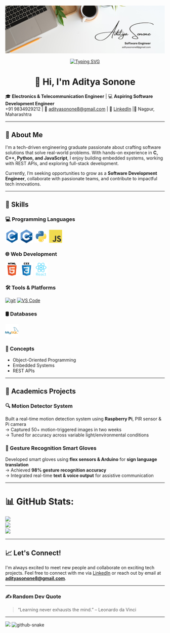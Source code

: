 ![logo](logo.png)


<p align="center">
  <a href="https://git.io/typing-svg">
    <img src="https://readme-typing-svg.herokuapp.com?font=Fira+Code&duration=3000&pause=1000&color=69d4f5&center=true&vCenter=true&width=500&lines=Python+Developer;Backend+Development;Automation+Scripting;Debugging+Code;Building+APIs;Deploying+Applications;Exploring+Libraries;Fixing+Bugs;Writing+Tests;Learning+Everyday+%F0%9F%90%8D" alt="Typing SVG" />
  </a>
</p>



<h1 align="center">👋 Hi, I'm Aditya Sonone </h1>

🎓 **Electronics & Telecommunication Engineer** |  💻 **Aspiring Software Development Engineer**  
+91 9834929212 | 📧 adityasonone8@gmail.com | 🔗 [LinkedIn](https://www.linkedin.com/in/aditya-sonone-8871b2181) |📍 Nagpur, Maharashtra


---

## 🚀 About Me

I'm a tech-driven engineering graduate passionate about crafting software solutions that solve real-world problems. With hands-on experience in **C, C++, Python, and JavaScript**, I enjoy building embedded systems, working with REST APIs, and exploring full-stack development.

<!-- I’ve created projects ranging from **motion detection systems** to **gesture recognition smart gloves**, gaining valuable insights into IoT, sensor integration, and real-time data processing. -->

Currently, I’m seeking opportunities to grow as a **Software Development Engineer**, collaborate with passionate teams, and contribute to impactful tech innovations.

---

## 🧰 Skills


### 💻 Programming Languages  

<a target="_blank" href="https://raw.githubusercontent.com/devicons/devicon/master/icons/c/c-original.svg" style="display: inline-block;"><img src="https://raw.githubusercontent.com/devicons/devicon/master/icons/c/c-original.svg" alt="c" width="42" height="42" /></a>
<a target="_blank" href="https://raw.githubusercontent.com/devicons/devicon/master/icons/cplusplus/cplusplus-original.svg" style="display: inline-block;"><img src="https://raw.githubusercontent.com/devicons/devicon/master/icons/cplusplus/cplusplus-original.svg" alt="cplusplus" width="42" height="42" /></a>
<a target="_blank" href="https://raw.githubusercontent.com/devicons/devicon/master/icons/python/python-original.svg" style="display: inline-block;"><img src="https://raw.githubusercontent.com/devicons/devicon/master/icons/python/python-original.svg" alt="python" width="42" height="42" /></a>
<a target="_blank" href="https://raw.githubusercontent.com/devicons/devicon/master/icons/javascript/javascript-original.svg" style="display: inline-block;"><img src="https://raw.githubusercontent.com/devicons/devicon/master/icons/javascript/javascript-original.svg" alt="javascript" width="42" height="42" /></a>

### 🌐 Web Development  

<a target="_blank" href="https://raw.githubusercontent.com/devicons/devicon/master/icons/html5/html5-original-wordmark.svg" style="display: inline-block;"><img src="https://raw.githubusercontent.com/devicons/devicon/master/icons/html5/html5-original-wordmark.svg" alt="html5" width="42" height="42" /></a>
<a target="_blank" href="https://raw.githubusercontent.com/devicons/devicon/master/icons/css3/css3-original-wordmark.svg" style="display: inline-block;"><img src="https://raw.githubusercontent.com/devicons/devicon/master/icons/css3/css3-original-wordmark.svg" alt="css3" width="42" height="42" /></a>
<a target="_blank" href="https://raw.githubusercontent.com/devicons/devicon/master/icons/react/react-original-wordmark.svg" style="display: inline-block;"><img src="https://raw.githubusercontent.com/devicons/devicon/master/icons/react/react-original-wordmark.svg" alt="react" width="42" height="42" /></a>

### 🛠️ Tools & Platforms  
<a target="_blank" href="https://www.vectorlogo.zone/logos/git-scm/git-scm-icon.svg" style="display: inline-block;"><img src="https://www.vectorlogo.zone/logos/git-scm/git-scm-icon.svg" alt="git" width="42" height="42" /></a>
<a href="https://code.visualstudio.com/">
  <img src="https://code.visualstudio.com/assets/images/code-stable.png" alt="VS Code" width="40"/></a>


### 🛢️ Databases

<a target="_blank" href="https://raw.githubusercontent.com/devicons/devicon/master/icons/mysql/mysql-original-wordmark.svg" style="display: inline-block;"><img src="https://raw.githubusercontent.com/devicons/devicon/master/icons/mysql/mysql-original-wordmark.svg" alt="mysql" width="42" height="42" /></a>

### 📘 Concepts

- Object-Oriented Programming
- Embedded Systems
- REST APIs

---


## 🔧 Academics Projects

### 🔍 Motion Detector System  
Built a real-time motion detection system using **Raspberry Pi**, PIR sensor & Pi camera  
→ Captured 50+ motion-triggered images in two weeks  
→ Tuned for accuracy across variable light/environmental conditions

### 🧤 Gesture Recognition Smart Gloves  
Developed smart gloves using **flex sensors & Arduino** for **sign language translation**  
→ Achieved **98% gesture recognition accuracy**  
→ Integrated real-time **text & voice output** for assistive communication

---

# 📊 GitHub Stats:
![](https://github-readme-stats.vercel.app/api?username=Adityaa-Sonone&theme=dark&hide_border=false&include_all_commits=false&count_private=false)<br/>
![](https://nirzak-streak-stats.vercel.app/?user=Adityaa-Sonone&theme=dark&hide_border=false)<br/>
![](https://github-readme-stats.vercel.app/api/top-langs/?username=Adityaa-Sonone&theme=dark&hide_border=false&include_all_commits=false&count_private=false&layout=compact)

---

## 📈 Let's Connect!

I'm always excited to meet new people and collaborate on exciting tech projects. Feel free to connect with me via [LinkedIn](https://www.linkedin.com/in/aditya-sonone-8871b2181) or reach out by email at **adityasonone8@gmail.com**.

---
### ✍️ Random Dev Quote

>  “Learning never exhausts the mind.” – Leonardo da Vinci
<!-- “The best way to predict the future is to invent it.” – Alan Kay -->

---

[![](https://visitcount.itsvg.in/api?id=Karan-Dahiwale&icon=0&color=0)](https://visitcount.itsvg.in)
<picture>
  <source media="(prefers-color-scheme: dark)" srcset="https://raw.githubusercontent.com/Adityaa-Sonone/Adityaa-Sonone/output/github-snake-dark.svg" />
  <source media="(prefers-color-scheme: light)" srcset="https://raw.githubusercontent.com/Adityaa-Sonone/Adityaa-Sonone/output/github-snake.svg" />
  <img alt="github-snake" src="https://raw.githubusercontent.com/tobiasmeyhoefer/tobiasmeyhoefer/output/github-snake.svg" />
</picture>





